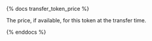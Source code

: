 {% docs transfer_token_price %}

The price, if available, for this token at the transfer time. 

{% enddocs %}